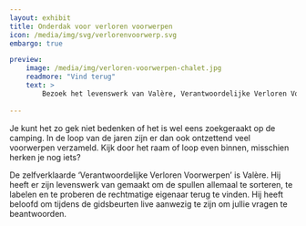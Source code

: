```yaml
---
layout: exhibit
title: Onderdak voor verloren voorwerpen
icon: /media/img/svg/verlorenvoorwerp.svg
embargo: true

preview: 
    image: /media/img/verloren-voorwerpen-chalet.jpg
    readmore: "Vind terug"
    text: >
        Bezoek het levenswerk van Valère, Verantwoordelijke Verloren Voorwerpen.
    
---
```


Je kunt het zo gek niet bedenken of het is wel eens zoekgeraakt op de camping. In de loop van de jaren zijn er dan ook ontzettend veel voorwerpen verzameld. Kijk door het raam of loop even binnen, misschien herken je nog iets?

De zelfverklaarde ‘Verantwoordelijke Verloren Voorwerpen’ is Valère. Hij heeft er zijn levenswerk van gemaakt om de spullen allemaal te sorteren, te labelen en te proberen de rechtmatige eigenaar terug te vinden. Hij heeft beloofd om tijdens de gidsbeurten live aanwezig te zijn om jullie vragen te beantwoorden.


